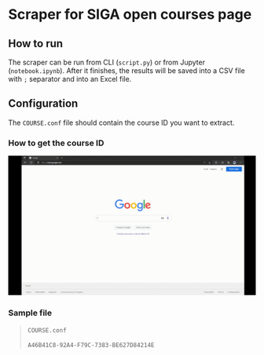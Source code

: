 # Scraper for SIGA open courses page

## How to run

The scraper can be run from CLI (`script.py`) or from Jupyter (`notebook.ipynb`). After it finishes, the results will be saved into a CSV file with `;` separator and into an Excel file.

## Configuration

The `COURSE.conf` file should contain the course ID you want to extract.

### How to get the course ID

![Course ID](../assets/get_id.gif)

### Sample file

> `COURSE.conf`
>
> ```text
> A46B41C8-92A4-F79C-7383-BE627D84214E
> ```
